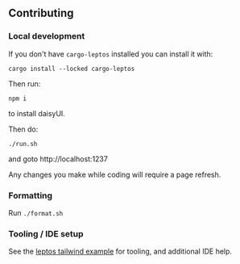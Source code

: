 ## Contributing

### Local development

If you don't have `cargo-leptos` installed you can install it with:

`cargo install --locked cargo-leptos`

Then run:

`npm i`

to install daisyUI.

Then do:

`./run.sh`

and goto http://localhost:1237

Any changes you make while coding will require a page refresh.

### Formatting

Run `./format.sh`

### Tooling / IDE setup

See the [leptos tailwind example](https://github.com/leptos-rs/leptos/tree/main/examples/tailwind) for tooling, and additional IDE help.
